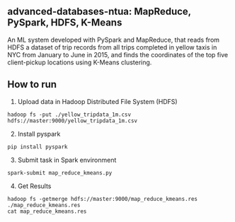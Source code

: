 ## advanced-databases-ntua: MapReduce, PySpark, HDFS, K-Means
An ML system developed with PySpark and MapReduce, that reads from HDFS a dataset of trip records from all trips completed in yellow taxis in NYC from January to June in 2015, and finds the coordinates of the top five client-pickup locations using K-Means clustering.  

## How to run
1. Upload data in Hadoop Distributed File System (HDFS)  
```
hadoop fs -put ./yellow_tripdata_1m.csv hdfs://master:9000/yellow_tripdata_1m.csv
```
2. Install pyspark  
```
pip install pyspark
```
3. Submit task in Spark environment   
```
spark-submit map_reduce_kmeans.py
```
4. Get Results  
```
hadoop fs -getmerge hdfs://master:9000/map_reduce_kmeans.res ./map_reduce_kmeans.res
cat map_reduce_kmeans.res 
```
